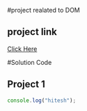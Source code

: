 #project realated to DOM

## project link
[Click Here](https://stackblitz.com/edit/dom-project-chaiaurcode?file=index.html)

#Solution Code 

## Project 1

```Javascript
console.log("hitesh");


```
